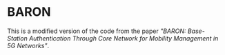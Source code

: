 # BARON
This is a modified version of the code from the paper *"BARON: Base-Station Authentication Through Core Network for Mobility Management in 5G Networks"*.
